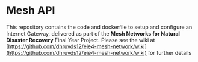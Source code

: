 # Mesh API 

This repository contains the code and dockerfile to setup and configure an Internet Gateway, delivered as part of the **Mesh Networks for Natural Disaster Recovery** Final Year Project. Please see the wiki at [https://github.com/dhruvds12/eie4-mesh-network/wiki](https://github.com/dhruvds12/eie4-mesh-network/wiki) for further details 
